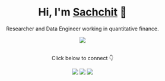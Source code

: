 <div align="center">
    <h1>Hi, I&apos;m <a href="https://skunichetty.dev">Sachchit</a> 👋</h1>
</div>

<div align="center">
    <p>Researcher and Data Engineer working in quantitative finance.</p>
    <img src="https://github-readme-stats.vercel.app/api/top-langs/?username=skunichetty&layout=compact&exclude_repo=climate-hack,cfb-f21&theme=radical"/>
</div>

<br/>

<div align="center">
    <p>Click below to connect 👇</p>
    <a href="https://github.com/skunichetty"><img src="https://skillicons.dev/icons?i=github"/></a>
    <a href="https://www.linkedin.com/in/sachchit-kunichetty/"><img src="https://skillicons.dev/icons?i=linkedin"/></a>
    <a href="mailto:sachchitku@gmail.com"><img src="https://skillicons.dev/icons?i=gmail"/></a>
</div>


